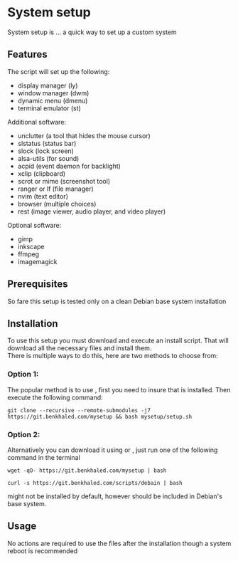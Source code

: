 # System setup

System setup is ... a quick way to set up a custom system


## Features

The script will set up the following:
- display manager (ly)
- window manager (dwm)
- dynamic menu (dmenu)
- terminal emulator (st)

Additional software:
- unclutter (a tool that hides the mouse cursor)
- slstatus (status bar)
- slock (lock screen)
- alsa-utils (for sound)
- acpid (event daemon for backlight)
- xclip (clipboard)
- scrot or mime (screenshot tool)
- ranger or lf (file manager)
- nvim (text editor)
- browser (multiple choices)
- rest (image viewer, audio player, and video player)

Optional software:
- gimp
- inkscape
- ffmpeg
- imagemagick


## Prerequisites

So fare this setup is tested only on a clean Debian base system installation  


## Installation

To use this setup you must download and execute an install script. That will download all the necessary files and install them.  
There is multiple ways to do this, here are two methods to choose from:  

### Option 1:

The popular method is to use <git>, first you need to insure that <git> is installed. Then execute the following command:  

    git clone --recursive --remote-submodules -j7 https://git.benkhaled.com/mysetup && bash mysetup/setup.sh


### Option 2:

Alternatively you can download it using <wget> or <curl>, just run one of the following command in the terminal

    wget -qO- https://git.benkhaled.com/mysetup | bash

    curl -s https://git.benkhaled.com/scripts/debain | bash

<curl> might not be installed by default, however <wget> should be included in Debian's base system.  


## Usage

No actions are required to use the files after the installation though a system reboot is recommended
